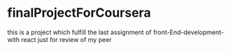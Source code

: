 # finalProjectForCoursera
this is a project which fulfill the last assignment of front-End-development-with react just for review of my peer
